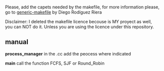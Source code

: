 Please, add the capets needed by the makefile, for more information please, go to [generic-makefile](https://github.com/riera90/generic-makefile) by Diego Rodíguez Riera

Disclaimer: I deleted the makefile licence becouse is MY proyect as well, you can NOT do it.
Unless you are using the licence under this repository.

## manual

**process_manager**
in the .cc add the peocess where indicated

**main**
call the function FCFS, SJF or Round_Robin
